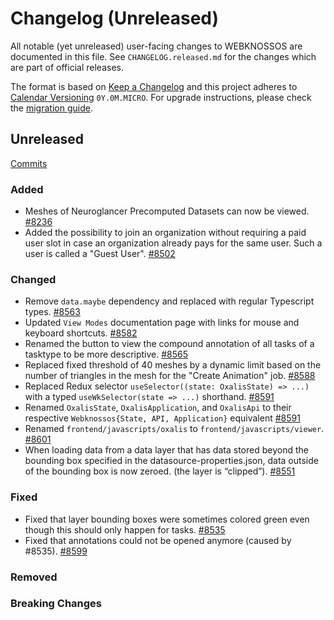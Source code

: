 # Changelog (Unreleased)

All notable (yet unreleased) user-facing changes to WEBKNOSSOS are documented in this file.
See `CHANGELOG.released.md` for the changes which are part of official releases.

The format is based on [Keep a Changelog](http://keepachangelog.com/en/1.0.0/)
and this project adheres to [Calendar Versioning](http://calver.org/) `0Y.0M.MICRO`.
For upgrade instructions, please check the [migration guide](MIGRATIONS.released.md).

## Unreleased
[Commits](https://github.com/scalableminds/webknossos/compare/25.05.0...HEAD)

### Added
- Meshes of Neuroglancer Precomputed Datasets can now be viewed. [#8236](https://github.com/scalableminds/webknossos/pull/8236)
- Added the possibility to join an organization without requiring a paid user slot in case an organization already pays for the same user. Such a user is called a "Guest User". [#8502](https://github.com/scalableminds/webknossos/pull/8502)

### Changed
- Remove `data.maybe` dependency and replaced with regular Typescript types. [#8563](https://github.com/scalableminds/webknossos/pull/8563)
- Updated `View Modes` documentation page with links for mouse and keyboard shortcuts. [#8582](https://github.com/scalableminds/webknossos/pull/8582)
- Renamed the button to view the compound annotation of all tasks of a tasktype to be more descriptive. [#8565](https://github.com/scalableminds/webknossos/pull/8565)
- Replaced fixed threshold of 40 meshes by a dynamic limit based on the number of triangles in the mesh for the "Create Animation" job. [#8588](https://github.com/scalableminds/webknossos/pull/8588)
- Replaced Redux selector `useSelector((state: OxalisState) => ...)` with a typed `useWkSelector(state => ...)` shorthand. [#8591](https://github.com/scalableminds/webknossos/pull/8591)
- Renamed `OxalisState`, `OxalisApplication`, and `OxalisApi` to their respective `Webknossos{State, API, Application}` equivalent [#8591](https://github.com/scalableminds/webknossos/pull/8591)
- Renamed `frontend/javascripts/oxalis` to `frontend/javascripts/viewer`. [#8601](https://github.com/scalableminds/webknossos/pull/8601)
- When loading data from a data layer that has data stored beyond the bounding box specified in the datasource-properties.json, data outside of the bounding box is now zeroed. (the layer is “clipped”). [#8551](https://github.com/scalableminds/webknossos/pull/8551)

### Fixed
- Fixed that layer bounding boxes were sometimes colored green even though this should only happen for tasks. [#8535](https://github.com/scalableminds/webknossos/pull/8535)
- Fixed that annotations could not be opened anymore (caused by #8535). [#8599](https://github.com/scalableminds/webknossos/pull/8599)

### Removed

### Breaking Changes
